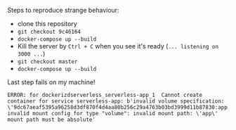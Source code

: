 Steps to reproduce strange behaviour:

- clone  this repository
- `git checkout 9c46164`
- `docker-compose up --build`
- Kill the server by `Ctrl + C` when you see it's ready (`... listening on 3000 ...`)
- `git checkout master`
- `docker-compose up --build`

Last step fails on my machine!

```
ERROR: for dockerizdserverless_serverless-app_1  Cannot create container for service serverless-app: b'invalid volume specification: \'9dc67aeaf5395a96258d3df870f4d4aa80b256c29a4763b03bd3999d11b87830:app:rw\': invalid mount config for type "volume": invalid mount path: \'app\' mount path must be absolute'
```
